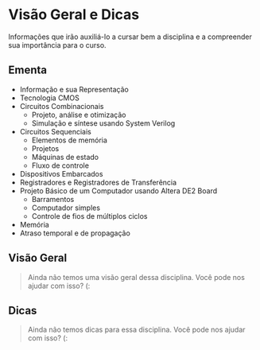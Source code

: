 # Visão Geral e Dicas

Informações que irão auxiliá-lo a cursar bem a disciplina e a compreender sua importância para o curso.

## Ementa

- Informação e sua Representação 
- Tecnologia CMOS
- Circuitos Combinacionais
    - Projeto, análise e otimização 
    - Simulação e síntese usando System Verilog
- Circuitos Sequenciais 
    - Elementos de memória
    - Projetos
    - Máquinas de estado
    - Fluxo de controle
- Dispositivos Embarcados
- Registradores e Registradores de Transferência
- Projeto Básico de um Computador usando Altera DE2 Board
    - Barramentos
    - Computador simples
    - Controle de fios de múltiplos ciclos
- Memória
- Atraso temporal e de propagação

## Visão Geral

> Ainda não temos uma visão geral dessa disciplina. Você pode nos ajudar com isso? (:

## Dicas

> Ainda não temos dicas para essa disciplina. Você pode nos ajudar com isso? (: